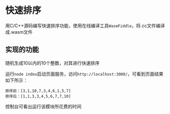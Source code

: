 # 快速排序
用C/C++源码编写快速排序功能，使用在线编译工具`WasmFiddle`，将.cc文件编译成.wasm文件

## 实现的功能
随机生成10以内的10个整数，对其进行快速排序

运行`node index`启动页面服务，访问`http://localhost:3000/`，可看到页面结果如下所示：
```
排序前：[3,1,10,7,3,4,6,1,5,7]
排序后：[1,1,3,3,4,5,6,7,7,10]

```
控制台可看出运行该模块所花费的时间
